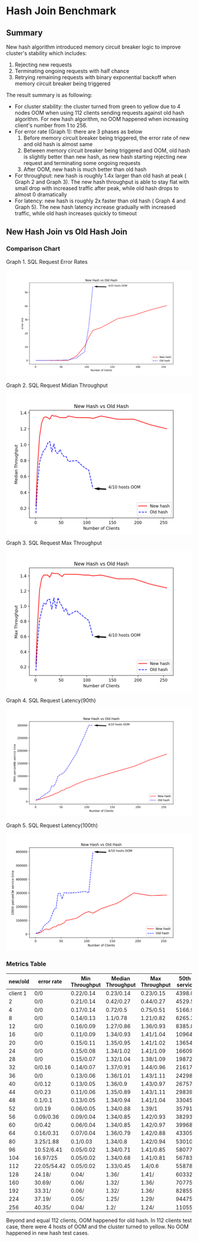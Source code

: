 # Hash Join Benchmark

## Summary

New hash algorithm introduced memory circuit breaker logic to improve cluster's stability which includes:

1) Rejecting new requests
2) Terminating ongoing requests with half chance
3) Retrying remaining requests with binary exponential backoff when memory circuit breaker being triggered

The result summary is as following:

* For cluster stability: the cluster turned from green to yellow due to 4 nodes OOM when using 112 clients sending requests against old hash algorithm. For new hash algorithm, no OOM happened when increasing client's number from 1 to 256.
* For error rate (Graph 1): there are 3 phases as below
    1) Before memory circuit breaker being triggered, the error rate of new and old hash is almost same
    2) Between memory circuit breaker being triggered and OOM, old hash is slightly better than new hash, as new hash starting rejecting new request and terminating some ongoing requests
    3) After OOM, new hash is much better than old hash
* For throughput: new hash is roughly 1.4x larger than old hash at peak ( Graph 2 and Graph 3). The new hash throughput is able to stay flat with small drop with increased traffic after peak, while old hash drops to almost 0 dramatically
* For latency: new hash is roughly 2x faster than old hash ( Graph 4 and Graph 5). The new hash latency increase gradually with increased traffic, while old hash increases quickly to timeout

## New Hash Join vs Old Hash Join

### Comparison Chart

Graph 1. SQL Request Error Rates

![](img/hash-join-benchmark/newoldhasherr.png)

Graph 2. SQL Request Midian Throughput

![](img/hash-join-benchmark/newoldhashmedt.png)

Graph 3. SQL Request Max Throughput

![](img/hash-join-benchmark/newoldhashmaxt.png)

Graph 4. SQL Request Latency(90th)

![](img/hash-join-benchmark/newoldhashlat90.png)

Graph 5. SQL Request Latency(100th)

![](img/hash-join-benchmark/newoldhashlat100.png)

### Metrics Table

|new/old	|error rate	|Min Throughput	|Median Throughput	|Max Throughput	|50th percentile service time(ms)	|90th percentile service time(ms)	|100th percentile service time(ms)	|
|---	|---	|---	|---	|---	|---	|---	|---	|
|client 1	|0/0	|0.22/0.14	|0.23/0.14	|0.23/0.15	|4398.03/6793.26	|4519.72/7157.93	|4556.68/7319.67	|
|2	|0/0	|0.21/0.14	|0.42/0.27	|0.44/0.27	|4529.56/7268.88	|4859.31/7642.02	|5043.91/7747.27	|
|4	|0/0	|0.17/0.14	|0.72/0.5	|0.75/0.51	|5166.9/7748.35	|6271.85/8514.29	|6508.67/8883.52	|
|8	|0/0	|0.14/0.13	|1.1/0.78	|1.21/0.82	|6265.32/9267.44	|7893.14/11703	|9955.2/16547.8	|
|12	|0/0	|0.16/0.09	|1.27/0.86	|1.36/0.93	|8385.8/11542.2	|11310.6/19027	|15701.7/29448.6	|
|16	|0/0	|0.11/0.09	|1.34/0.93	|1.41/1.04	|10964/13579.7	|13591.7/23738.8	|29999.9/57866.3	|
|20	|0/0	|0.15/0.11	|1.35/0.95	|1.41/1.02	|13654.8/15460.2	|16589.2/30604.2	|37880.5/71374.4	|
|24	|0/0	|0.15/0.08	|1.34/1.02	|1.41/1.09	|16609.7/17939.8	|18661.8/34166.7	|34176.2/84520.8	|
|28	|0/0	|0.15/0.07	|1.32/1.04	|1.38/1.09	|19872.9/22568.2	|21834.8/40839.4	|34354.7/96654.6	|
|32	|0/0.16	|0.14/0.07	|1.37/0.91	|1.44/0.96	|21617.1/27872.8	|24492.8/61663.8	|45525.2/137660	|
|36	|0/0	|0.13/0.06	|1.36/1.01	|1.43/1.11	|24298.6/28685	|28287.7/60041.9	|53979.8/179186	|
|40	|0/0.12	|0.13/0.05	|1.36/0.9	|1.43/0.97	|26757.6/37112.8	|32095.2/75590	|53645.1/187090	|
|44	|0/0.23	|0.11/0.06	|1.35/0.89	|1.43/1.11	|29839/34705.2	|34624.5/100260	|68112.8/293268	|
|48	|0.1/0.1	|0.13/0.05	|1.34/0.94	|1.41/1.04	|33045.6/41554.3	|39435/104887	|67977.1/300102	|
|52	|0/0.19	|0.06/0.05	|1.34/0.88	|1.39/1	|35791.6/51592.9	|43932.3/109775	|76325.6/257596	|
|56	|0.09/0.36	|0.09/0.04	|1.34/0.85	|1.42/0.93	|38293.1/55292.1	|45416.2/114583	|82477/302718	|
|60	|0/0.42	|0.06/0.04	|1.34/0.85	|1.42/0.97	|39968.6/52092.1	|52305.4/125024	|102205/301147	|
|64	|0.16/0.31	|0.07/0.04	|1.36/0.79	|1.42/0.88	|43305.7/69363.5	|53506.4/137777	|102473/300098	|
|80	|3.25/1.88	|0.1/0.03	|1.34/0.8	|1.42/0.94	|53010.9/76741.6	|68640.2/189654	|116249/302413	|
|96	|10.52/6.41	|0.05/0.02	|1.34/0.71	|1.41/0.85	|58077/100977	|81759.3/261025	|154210/311654	|
|104	|16.97/25	|0.05/0.02	|1.34/0.68	|1.41/0.81	|56783.5/134293	|87941.9/300097	|164701/301858	|
|112	|22.05/54.42	|0.05/0.02	|1.33/0.45	|1.4/0.6	|55878.9/300011	|90370.2/300101	|153104/600105	|
|128	|24.18/	|0.04/	|1.36/	|1.41/	|60332.6/	|100740/	|185666/	|
|160	|30.69/	|0.06/	|1.32/	|1.36/	|70775.7/	|119802/	|226247/	|
|192	|33.31/	|0.06/	|1.32/	|1.36/	|82855.3/	|138061/	|300099/	|
|224	|37.19/	|0.05/	|1.25/	|1.29/	|94475.5/	|164847/	|280743/	|
|256	|40.35/	|0.04/	|1.2/	|1.24/	|110558/	|186512/	|284701/	|

Beyond and equal 112 clients, OOM happened for old hash. In 112 clients test case, there were 4 hosts of OOM and the cluster turned to yellow.
No OOM happened in new hash test cases.
